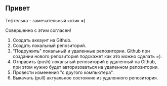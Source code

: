 ## Привет

Тефтелька - замечательный котик =)

Совершенно с этим согласен!

1. Создать аккаунт на Github.
2. Создать локальный репозиторий.
3. "Подружить" локальный и удаленные репозитории. Github при создании нового репозитория подскажет как это можно сделать =).
4. Отправить (push) локальный репозиторий в удаленный на Github, при этом нужно будет авторизоваться на удаленном репозитории.
5. Провести изменения "с другого компьютера".
6. Выкачать (pull) актуальное состояние из удаленного репозитория.